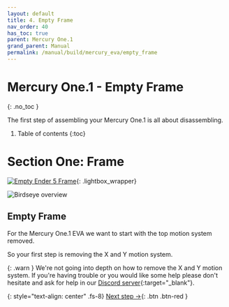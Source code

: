 ```yaml
---
layout: default
title: 4. Empty Frame
nav_order: 40
has_toc: true
parent: Mercury One.1
grand_parent: Manual
permalink: /manual/build/mercury_eva/empty_frame
---
```


# Mercury One.1 - Empty Frame
{: .no_toc }

The first step of assembling your Mercury One.1 is all about disassembling.

1. Table of contents
{:toc}

# Section One: Frame

[![Empty Ender 5 Frame](../../../assets/images/instructions/empty_frame.png)](#lightbox__item_1){: .lightbox_wrapper}

<div onclick="location.href='#section-one-frame';" id="lightbox__item_1"  class="lightbox__item" style="background-image: none;">
    <div class="lightbox__content">
    <div class="lightbox__titlebar"></div>
        <a href="#section-one-frame" class="close"></a>
        <img src="../../../assets/images/instructions/empty_frame.png" alt="Birdseye overview">
    </div>
</div>

## Empty Frame

For the Mercury One.1 EVA we want to start with the top motion system removed.

So your first step is removing the X and Y motion system.

{: .warn }
We're not going into depth on how to remove the X and Y motion system.
If you're having trouble or you would like some help please don't hesitate and ask for help in our [Discord server](https://discord.gg/zerog){:target="_blank"}.

{: style="text-align: center" .fs-8}
[Next step &rarr;](/manual/build/mercury_eva/sanding_dowel_pins){: .btn .btn-red }
